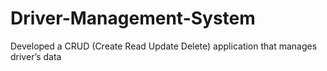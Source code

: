 # Driver-Management-System
Developed a CRUD (Create Read Update Delete) application that manages driver’s data
